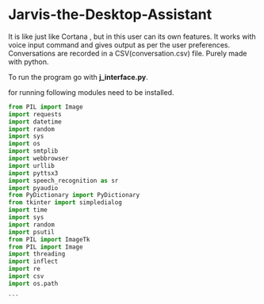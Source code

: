 # Jarvis-the-Desktop-Assistant
It is like just like Cortana , but in this user can its own features. It works with voice input command and gives output as per the user preferences. Conversations are recorded in a CSV(conversation.csv) file. Purely made with python.

To run the program go with **j_interface.py**.

for running following modules need to be  installed.
````python
from PIL import Image
import requests
import datetime
import random
import sys
import os
import smtplib
import webbrowser
import urllib
import pyttsx3
import speech_recognition as sr
import pyaudio
from PyDictionary import PyDictionary
from tkinter import simpledialog
import time
import sys
import random
import psutil
from PIL import ImageTk
from PIL import Image
import threading
import inflect
import re
import csv
import os.path

```

